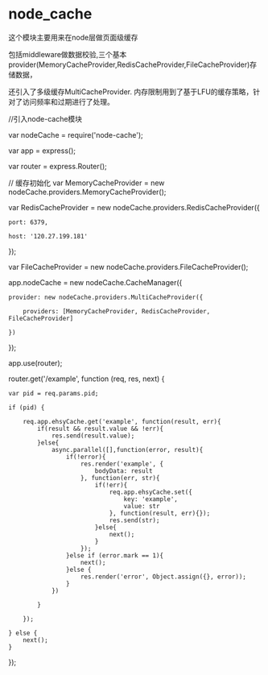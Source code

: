 # node_cache



这个模块主要用来在node层做页面级缓存

包括middleware做数据校验,三个基本provider(MemoryCacheProvider,RedisCacheProvider,FileCacheProvider)存储数据，

还引入了多级缓存MultiCacheProvider. 内存限制用到了基于LFU的缓存策略，针对了访问频率和过期进行了处理。

//引入node-cache模块

var nodeCache = require('node-cache');

var app = express();

var router = express.Router();

// 缓存初始化
var MemoryCacheProvider = new nodeCache.providers.MemoryCacheProvider();

var RedisCacheProvider = new nodeCache.providers.RedisCacheProvider({

    port: 6379,
    
    host: '120.27.199.181'
    
});

var FileCacheProvider = new nodeCache.providers.FileCacheProvider();

app.nodeCache = new nodeCache.CacheManager({

    provider: new nodeCache.providers.MultiCacheProvider({
    
        providers: [MemoryCacheProvider, RedisCacheProvider, FileCacheProvider]
        
    })
    
});

app.use(router);

router.get('/example', function (req, res, next) {

	var pid = req.params.pid;

	if (pid) {

		req.app.ehsyCache.get('example', function(result, err){
			if(result && result.value && !err){
				res.send(result.value);
			}else{
				async.parallel([],function(error, result){
					if(!error){
						res.render('example', {
							bodyData: result
						}, function(err, str){
							if(!err){
								req.app.ehsyCache.set({
									key: 'example',
									value: str
								}, function(result, err){});
								res.send(str);
							}else{
								next();
							}
						});
					}else if (error.mark == 1){
						next();
					}else {
						res.render('error', Object.assign({}, error));
					}
				})

			}

		});
		
	} else {
		next();
	}
});
